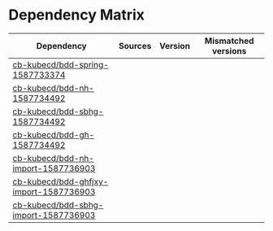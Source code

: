 # Dependency Matrix

Dependency | Sources | Version | Mismatched versions
---------- | ------- | ------- | -------------------
[cb-kubecd/bdd-spring-1587733374](https://github.com/cb-kubecd/bdd-spring-1587733374.git) |  | []() | 
[cb-kubecd/bdd-nh-1587734492](https://github.com/cb-kubecd/bdd-nh-1587734492.git) |  | []() | 
[cb-kubecd/bdd-sbhg-1587734492](https://github.com/cb-kubecd/bdd-sbhg-1587734492.git) |  | []() | 
[cb-kubecd/bdd-gh-1587734492](https://github.com/cb-kubecd/bdd-gh-1587734492.git) |  | []() | 
[cb-kubecd/bdd-nh-import-1587736903](https://github.com/cb-kubecd/bdd-nh-import-1587736903.git) |  | []() | 
[cb-kubecd/bdd-ghfjxy-import-1587736903](https://github.com/cb-kubecd/bdd-ghfjxy-import-1587736903.git) |  | []() | 
[cb-kubecd/bdd-sbhg-import-1587736903](https://github.com/cb-kubecd/bdd-sbhg-import-1587736903.git) |  | []() | 
